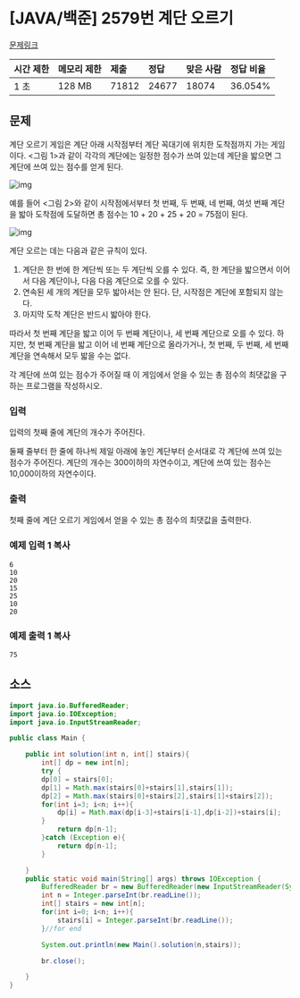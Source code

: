 # [JAVA/백준] 2579번 계단 오르기

[문제링크](https://www.acmicpc.net/problem/2579)

| 시간 제한 | 메모리 제한 | 제출  | 정답  | 맞은 사람 | 정답 비율 |
| :-------- | :---------- | :---- | :---- | :-------- | :-------- |
| 1 초      | 128 MB      | 71812 | 24677 | 18074     | 36.054%   |

## 문제

계단 오르기 게임은 계단 아래 시작점부터 계단 꼭대기에 위치한 도착점까지 가는 게임이다. <그림 1>과 같이 각각의 계단에는 일정한 점수가 쓰여 있는데 계단을 밟으면 그 계단에 쓰여 있는 점수를 얻게 된다.

![img](https://tva1.sinaimg.cn/large/008eGmZEgy1gml7rf0herj307h04fdfm.jpg)

예를 들어 <그림 2>와 같이 시작점에서부터 첫 번째, 두 번째, 네 번째, 여섯 번째 계단을 밟아 도착점에 도달하면 총 점수는 10 + 20 + 25 + 20 = 75점이 된다.

![img](https://tva1.sinaimg.cn/large/008eGmZEgy1gml7reh6i8j3062058t8p.jpg)

계단 오르는 데는 다음과 같은 규칙이 있다.

1. 계단은 한 번에 한 계단씩 또는 두 계단씩 오를 수 있다. 즉, 한 계단을 밟으면서 이어서 다음 계단이나, 다음 다음 계단으로 오를 수 있다.
2. 연속된 세 개의 계단을 모두 밟아서는 안 된다. 단, 시작점은 계단에 포함되지 않는다.
3. 마지막 도착 계단은 반드시 밟아야 한다.

따라서 첫 번째 계단을 밟고 이어 두 번째 계단이나, 세 번째 계단으로 오를 수 있다. 하지만, 첫 번째 계단을 밟고 이어 네 번째 계단으로 올라가거나, 첫 번째, 두 번째, 세 번째 계단을 연속해서 모두 밟을 수는 없다.

각 계단에 쓰여 있는 점수가 주어질 때 이 게임에서 얻을 수 있는 총 점수의 최댓값을 구하는 프로그램을 작성하시오.

### 입력

입력의 첫째 줄에 계단의 개수가 주어진다.

둘째 줄부터 한 줄에 하나씩 제일 아래에 놓인 계단부터 순서대로 각 계단에 쓰여 있는 점수가 주어진다. 계단의 개수는 300이하의 자연수이고, 계단에 쓰여 있는 점수는 10,000이하의 자연수이다.

### 출력

첫째 줄에 계단 오르기 게임에서 얻을 수 있는 총 점수의 최댓값을 출력한다.

### 예제 입력 1 복사

```
6
10
20
15
25
10
20
```

### 예제 출력 1 복사

```
75
```



## 소스

```java
import java.io.BufferedReader;
import java.io.IOException;
import java.io.InputStreamReader;

public class Main {

    public int solution(int n, int[] stairs){
        int[] dp = new int[n];
        try {
        dp[0] = stairs[0];
        dp[1] = Math.max(stairs[0]+stairs[1],stairs[1]);
        dp[2] = Math.max(stairs[0]+stairs[2],stairs[1]+stairs[2]);
        for(int i=3; i<n; i++){
            dp[i] = Math.max(dp[i-3]+stairs[i-1],dp[i-2])+stairs[i];
        }
            return dp[n-1];
        }catch (Exception e){
            return dp[n-1];
        }

    }
    public static void main(String[] args) throws IOException {
        BufferedReader br = new BufferedReader(new InputStreamReader(System.in));
        int n = Integer.parseInt(br.readLine());
        int[] stairs = new int[n];
        for(int i=0; i<n; i++){
            stairs[i] = Integer.parseInt(br.readLine());
        }//for end

        System.out.println(new Main().solution(n,stairs));

        br.close();

    }
}

```

